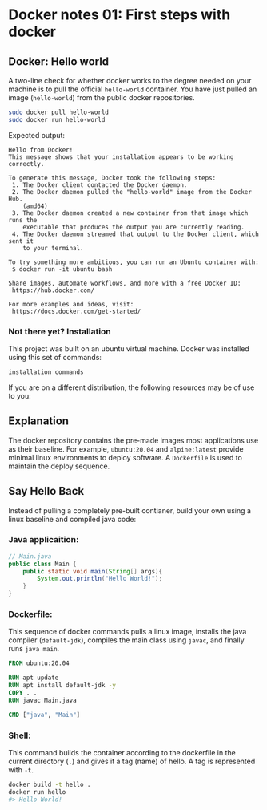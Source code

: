 # Docker notes 01: First steps with docker
## Docker: Hello world
A two-line check for whether docker works to the degree needed on your machine is to pull the official `hello-world` container. You have just pulled an image (`hello-world`) from the public docker repositories. 
```bash
sudo docker pull hello-world
sudo docker run hello-world
```
Expected output:
```
Hello from Docker!
This message shows that your installation appears to be working correctly.

To generate this message, Docker took the following steps:
 1. The Docker client contacted the Docker daemon.
 2. The Docker daemon pulled the "hello-world" image from the Docker Hub.
    (amd64)
 3. The Docker daemon created a new container from that image which runs the
    executable that produces the output you are currently reading.
 4. The Docker daemon streamed that output to the Docker client, which sent it
    to your terminal.

To try something more ambitious, you can run an Ubuntu container with:
 $ docker run -it ubuntu bash

Share images, automate workflows, and more with a free Docker ID:
 https://hub.docker.com/

For more examples and ideas, visit:
 https://docs.docker.com/get-started/
```

### Not there yet? Installation
This project was built on an ubuntu virtual machine. Docker was installed using this set of commands:
```bash
installation commands
```

If you are on a different distribution, the following resources may be of use to you:


## Explanation
The docker repository contains the pre-made images most applications use as their baseline. For example, `ubuntu:20.04` and `alpine:latest` provide minimal linux environments to deploy software. A `Dockerfile` is used to maintain the deploy sequence.

## Say Hello Back
Instead of pulling a completely pre-built contianer, build your own using a linux baseline and compiled java code:

### Java applicaition:
```java
// Main.java
public class Main {
	public static void main(String[] args){
		System.out.println("Hello World!");
	}
}
```

### Dockerfile:
This sequence of docker commands pulls a linux image, installs the java compiler (`default-jdk`), compiles the main class using `javac`, and finally runs `java main`.
```dockerfile
FROM ubuntu:20.04

RUN apt update
RUN apt install default-jdk -y
COPY . . 
RUN javac Main.java

CMD ["java", "Main"]
```

### Shell:
This command builds the container according to the dockerfile in the current directory (`.`) and gives it a tag (name) of hello. A tag is represented with `-t`.
```bash
docker build -t hello .
docker run hello
#> Hello World!
```




